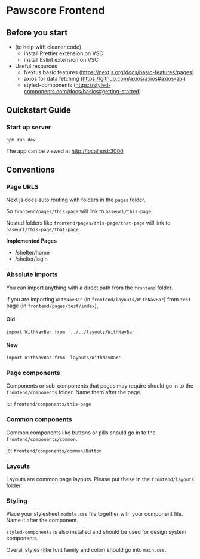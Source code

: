 # Pawscore Frontend

## Before you start

-   (to help with cleaner code)
    -   install Prettier extension on VSC
    -   install Eslint extension on VSC
-   Useful resources
    -   NextJs basic features (<https://nextjs.org/docs/basic-features/pages>)
    -   axios for data fetching (<https://github.com/axios/axios#axios-api>)
    -   styled-components (<https://styled-components.com/docs/basics#getting-started>)

## Quickstart Guide

### Start up server

    npm run dev

The app can be viewed at <http://localhost:3000>

## Conventions

### **Page URLS**

Next js does auto routing with folders in the `pages` folder.

So `frontend/pages/this-page` will link to `baseurl/this-page`.

Nested folders like `frontend/pages/this-page/that-page` will link to `baseurl/this-page/that-page`.

**Implemented Pages**

* /shelter/home
* /shelter/login

### **Absolute imports**

You can import anything with a direct path from the `frontend` folder.

if you are importing `WithNavBar` (in `frontend/layouts/WithNavBar`) from `test` page (in `frontend/pages/test/index`),

#### Old

    import WithNavBar from '../../layouts/WithNavBar'

#### New

    import WithNavBar from 'layouts/WithNavBar'

### **Page components**

Components or sub-components that pages may require should go in to the `frontend/components` folder. Name them after the page.

ie: `frontend/components/this-page`

### **Common components**

Common components like buttons or pills should go in to the `frontend/components/common`.

ie: `frontend/components/common/Button`

### **Layouts**

Layouts are common page layouts. Please put these in the `frontend/layouts` folder.

### **Styling**

Place your stylesheet `module.css` file together with your component file. Name it after the component.

`styled-components` is also installed and should be used for design system components.

Overall styles (like font family and color) should go into `main.css`.
